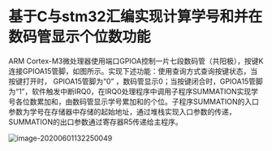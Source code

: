 # 基于C与stm32汇编实现计算学号和并在数码管显示个位数功能

ARM Cortex-M3微处理器使用端口GPIOA控制一片七段数码管（共阳极），按键K连接GPIOA15管脚，如图所示。实现下述功能：使用查询方式查询按键状态，当按键打开时， GPIOA15管脚为“0” ，数码管显示0；当按键闭合时，GPIOA15管脚为“1”，软件触发中断IRQ0，在IRQ0处理程序中调用子程序SUMMATION实现学号各位数累加和，由数码管显示学号累加和的个位。子程序SUMMATION的入口参数为学号在存储器中存储的起始地址，通过堆栈实现入口参数的传递，SUMMATION的出口参数通过寄存器R5传递给主程序。

![image-20200601132250049](../../../../../../AppData/Roaming/Typora/typora-user-images/image-20200601132250049.png)